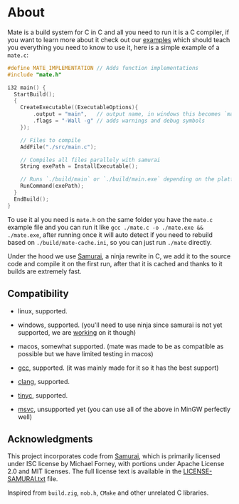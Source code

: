 # About
Mate is a build system for C in C and all you need to run it is a C compiler, if you want to learn more about it check out our [examples](./examples) which should
teach you everything you need to know to use it, here is a simple example of a `mate.c`:

```c 
#define MATE_IMPLEMENTATION // Adds function implementations 
#include "mate.h"

i32 main() {
  StartBuild();
  {
    CreateExecutable((ExecutableOptions){
        .output = "main",   // output name, in windows this becomes `main.exe` automatically and on linux it stays as `main`
        .flags = "-Wall -g" // adds warnings and debug symbols
    });

    // Files to compile
    AddFile("./src/main.c");

    // Compiles all files parallely with samurai
    String exePath = InstallExecutable();

    // Runs `./build/main` or `./build/main.exe` depending on the platform
    RunCommand(exePath);
  }
  EndBuild();
}
```

To use it al you need is `mate.h` on the same folder you have the `mate.c` example file and you can run it like `gcc ./mate.c -o ./mate.exe && ./mate.exe`, after running once
it will auto detect if you need to rebuild based on `./build/mate-cache.ini`, so you can just run `./mate` directly.

Under the hood we use [Samurai](https://github.com/michaelforney/samurai), a ninja rewrite in C, we add it to the source code and compile it on the first run, after that
it is cached and thanks to it builds are extremely fast.

## Compatibility
- linux, supported.
- windows, supported. (you'll need to use ninja since samurai is not yet supported, we are [working](https://github.com/TomasBorquez/mate.h/issues/2) on it though)
- macos, somewhat supported. (mate was made to be as compatible as possible but we have limited testing in macos)

- [gcc](https://gcc.gnu.org/), supported. (it was mainly made for it so it has the best support)
- [clang](https://releases.llvm.org/), supported.
- [tinyc](https://bellard.org/tcc/), supported.
- [msvc](https://visualstudio.microsoft.com/vs/features/cplusplus/), unsupported yet (you can use all of the above in MinGW perfectly well)

## Acknowledgments
This project incorporates code from [Samurai](https://github.com/michaelforney/samurai), which is primarily licensed under ISC license by Michael Forney, 
with portions under Apache License 2.0 and MIT licenses. The full license text is available in the [LICENSE-SAMURAI.txt](./LICENSE-SAMURAI.txt) file.

Inspired from `build.zig`, `nob.h`, `CMake` and other unrelated C libraries.
